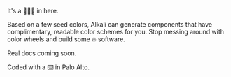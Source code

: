 It's a 🎉🎉🎉 in here.

Based on a few seed colors, Alkali can generate components that have complimentary, readable color schemes for you. Stop messing around with color wheels and build some 🔥 software.

Real docs coming soon.

Coded with a ⌨️ in Palo Alto.
